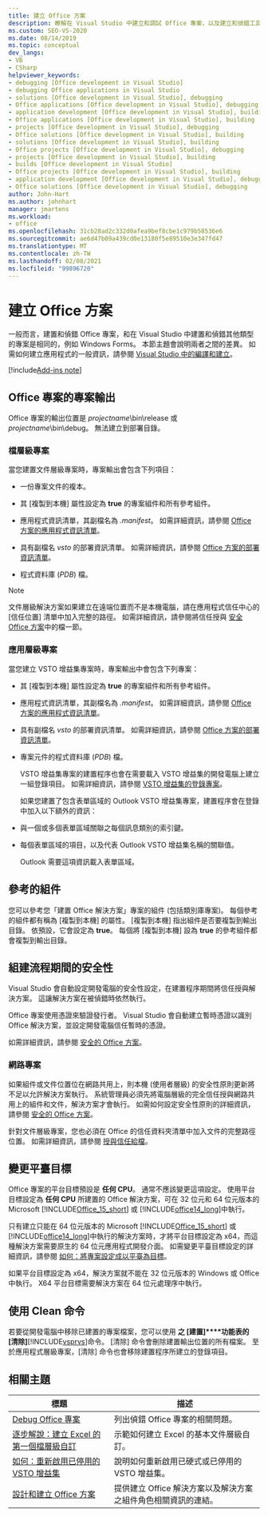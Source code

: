 ```yaml
---
title: 建立 Office 方案
description: 瞭解在 Visual Studio 中建立和調試 Office 專案，以及建立和偵錯工具的其他專案類型的差異，例如 Windows Forms。
ms.custom: SEO-VS-2020
ms.date: 08/14/2019
ms.topic: conceptual
dev_langs:
- VB
- CSharp
helpviewer_keywords:
- debugging [Office development in Visual Studio]
- debugging Office applications in Visual Studio
- solutions [Office development in Visual Studio], debugging
- Office applications [Office development in Visual Studio], debugging
- application development [Office development in Visual Studio], building
- Office applications [Office development in Visual Studio], building
- projects [Office development in Visual Studio], debugging
- Office solutions [Office development in Visual Studio], building
- solutions [Office development in Visual Studio], building
- Office projects [Office development in Visual Studio], debugging
- projects [Office development in Visual Studio], building
- builds [Office development in Visual Studio]
- Office projects [Office development in Visual Studio], building
- application development [Office development in Visual Studio], debugging
- Office solutions [Office development in Visual Studio], debugging
author: John-Hart
ms.author: johnhart
manager: jmartens
ms.workload:
- office
ms.openlocfilehash: 31cb28ad2c332d0afea9bef8cbe1c979b58536e6
ms.sourcegitcommit: ae6d47b09a439cd0e13180f5e89510e3e347fd47
ms.translationtype: MT
ms.contentlocale: zh-TW
ms.lasthandoff: 02/08/2021
ms.locfileid: "99896720"
---
```

# <a name="build-office-solutions"></a>建立 Office 方案
  一般而言，建置和偵錯 Office 專案，和在 Visual Studio 中建置和偵錯其他類型的專案是相同的，例如 Windows Forms。 本節主題會說明兩者之間的差異。 如需如何建立應用程式的一般資訊，請參閱 [Visual Studio 中的編譯和建立](../ide/compiling-and-building-in-visual-studio.md)。

[!include[Add-ins note](includes/addinsnote.md)]

## <a name="project-output-for-office-projects"></a>Office 專案的專案輸出
 Office 專案的輸出位置是 *projectname*\bin\release 或 *projectname*\bin\debug。 無法建立到部署目錄。

### <a name="document-level-projects"></a>檔層級專案
 當您建置文件層級專案時，專案輸出會包含下列項目：

- 一份專案文件的複本。

- 其 [複製到本機]  屬性設定為 **true** 的專案組件和所有參考組件。

- 應用程式資訊清單，其副檔名為 *.manifest*。 如需詳細資訊，請參閱 [Office 方案的應用程式資訊清單](../vsto/application-manifests-for-office-solutions.md)。

- 具有副檔名 *vsto* 的部署資訊清單。 如需詳細資訊，請參閱 [Office 方案的部署資訊清單](../vsto/deployment-manifests-for-office-solutions.md)。

- 程式資料庫 (*PDB*) 檔。

> [!NOTE]
> 文件層級解決方案如果建立在遠端位置而不是本機電腦，請在應用程式信任中心的 [信任位置] 清單中加入完整的路徑。 如需詳細資訊，請參閱將信任授與 [安全 Office 方案](../vsto/securing-office-solutions.md)中的檔一節。

### <a name="application-level-projects"></a>應用層級專案
 當您建立 VSTO 增益集專案時，專案輸出中會包含下列專案：

- 其 [複製到本機]  屬性設定為 **true** 的專案組件和所有參考組件。

- 應用程式資訊清單，其副檔名為 *.manifest*。 如需詳細資訊，請參閱 [Office 方案的應用程式資訊清單](../vsto/application-manifests-for-office-solutions.md)。

- 具有副檔名 *vsto* 的部署資訊清單。 如需詳細資訊，請參閱 [Office 方案的部署資訊清單](../vsto/deployment-manifests-for-office-solutions.md)。

- 專案元件的程式資料庫 (*PDB*) 檔。

  VSTO 增益集專案的建置程序也會在需要載入 VSTO 增益集的開發電腦上建立一組登錄項目。 如需詳細資訊，請參閱 [VSTO 增益集的登錄專案](../vsto/registry-entries-for-vsto-add-ins.md)。

  如果您建置了包含表單區域的 Outlook VSTO 增益集專案，建置程序會在登錄中加入以下額外的資訊：

- 與一個或多個表單區域關聯之每個訊息類別的索引鍵。

- 每個表單區域的項目，以及代表 Outlook VSTO 增益集名稱的關聯值。

  Outlook 需要這項資訊載入表單區域。

## <a name="referenced-assemblies"></a>參考的組件
 您可以參考您「建置 Office 解決方案」專案的組件 (包括類別庫專案)。 每個參考的組件都有稱為 [複製到本機] 的屬性。 [複製到本機] 指出組件是否要複製到輸出目錄。 依預設，它會設定為 **true**。 每個將 [複製到本機]  設為 **true** 的參考組件都會複製到輸出目錄。

## <a name="security-during-the-build-process"></a>組建流程期間的安全性
 Visual Studio 會自動設定開發電腦的安全性設定，在建置程序期間將信任授與解決方案。 這讓解決方案在被偵錯時依然執行。

 Office 專案使用憑證來驗證發行者。 Visual Studio 會自動建立暫時憑證以識別 Office 解決方案，並設定開發電腦信任暫時的憑證。

 如需詳細資訊，請參閱 [安全的 Office 方案](../vsto/securing-office-solutions.md)。

### <a name="network-projects"></a>網路專案
 如果組件或文件位置位在網路共用上，則本機 (使用者層級) 的安全性原則更新將不足以允許解決方案執行。 系統管理員必須先將電腦層級的完全信任授與網路共用上的組件和文件，解決方案才會執行。 如需如何設定安全性原則的詳細資訊，請參閱 [安全的 Office 方案](../vsto/securing-office-solutions.md)。

 針對文件層級專案，您也必須在 Office 的信任資料夾清單中加入文件的完整路徑位置。 如需詳細資訊，請參閱 [授與信任給檔](../vsto/granting-trust-to-documents.md)。

## <a name="change-the-platform-target"></a>變更平臺目標
 Office 專案的平台目標預設是 **任何 CPU**。 通常不應該變更這項設定。 使用平台目標設定為 **任何 CPU** 所建置的 Office 解決方案，可在 32 位元和 64 位元版本的 Microsoft [!INCLUDE[Office_15_short](../vsto/includes/office-15-short-md.md)] 或 [!INCLUDE[office14_long](../vsto/includes/office14-long-md.md)]中執行。

 只有建立只能在 64 位元版本的 Microsoft [!INCLUDE[Office_15_short](../vsto/includes/office-15-short-md.md)] 或 [!INCLUDE[office14_long](../vsto/includes/office14-long-md.md)]中執行的解決方案時，才將平台目標設定為 x64，而這種解決方案需要原生的 64 位元應用程式開發介面。 如需變更平臺目標設定的詳細資訊，請參閱 [如何：將專案設定成以平臺為目標](../ide/how-to-configure-projects-to-target-platforms.md)。

 如果平台目標設定為 x64，解決方案就不能在 32 位元版本的 Windows 或 Office 中執行。 X64 平台目標需要解決方案在 64 位元處理序中執行。

## <a name="use-the-clean-command"></a>使用 Clean 命令
 若要從開發電腦中移除已建置的專案檔案，您可以使用 **之 [建置]****功能表的 [清除]**[!INCLUDE[vsprvs](../sharepoint/includes/vsprvs-md.md)]命令。 [清除]  命令會刪除建置輸出位置的所有檔案。 至於應用程式層級專案，[清除]  命令也會移除建置程序所建立的登錄項目。

## <a name="related-topics"></a>相關主題

|標題|描述|
|-----------|-----------------|
|[Debug Office 專案](../vsto/debugging-office-projects.md)|列出偵錯 Office 專案的相關問題。|
|[逐步解說：建立 Excel 的第一個檔層級自訂](../vsto/walkthrough-creating-your-first-document-level-customization-for-excel.md)|示範如何建立 Excel 的基本文件層級自訂。|
|[如何：重新啟用已停用的 VSTO 增益集](../vsto/how-to-re-enable-a-vsto-add-in-that-has-been-disabled.md)|說明如何重新啟用已硬式或已停用的 VSTO 增益集。|
|[設計和建立 Office 方案](../vsto/designing-and-creating-office-solutions.md)|提供建立 Office 解決方案以及解決方案之組件角色相關資訊的連結。|